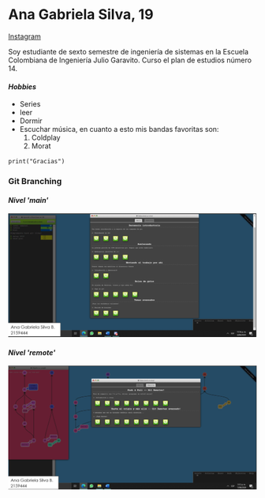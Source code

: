 # **Ana Gabriela Silva, 19**
[Instagram]

[Instagram]: (https://www.instagram.com/_agabriela_/?hl=es-la)7
Soy estudiante de sexto semestre de ingeniería de sistemas en la Escuela Colombiana de Ingeniería Julio Garavito. Curso el plan de estudios número 14.

#### _Hobbies_
* Series
* leer
* Dormir
* Escuchar música, en cuanto a esto mis bandas favoritas son:
  1. Coldplay
  2. Morat

```
print("Gracias")
```
### **Git Branching**
#### _Nivel 'main'_

![Main](https://github.com/Rincon10/CVDS/blob/master/Ana%20Gabriela/Imagenes/cvds1.png)

#### _Nivel 'remote'_

![remote](https://github.com/Rincon10/CVDS/blob/master/Ana%20Gabriela/Imagenes/cvds2.png)